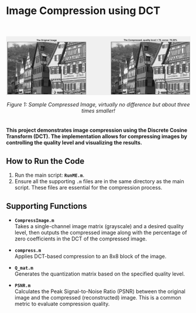 # Image Compression using DCT<br><br>

![OutputImage](Selected-Images/Output.png)
<div align="center">
  <i>Figure 1: Sample Compressed Image, virtually no difference but about three times smaller!</i>
</div><br>

#### This project demonstrates image compression using the **Discrete Cosine Transform (DCT)**. The implementation allows for compressing images by controlling the quality level and visualizing the results.

## How to Run the Code

1. Run the main script: **`RunME.m`**.
2. Ensure all the supporting `.m` files are in the same directory as the main script. These files are essential for the compression process.

## Supporting Functions

- **`CompressImage.m`**  
  Takes a single-channel image matrix (grayscale) and a desired quality level, then outputs the compressed image along with the percentage of zero coefficients in the DCT of the compressed image.

- **`compress.m`**  
  Applies DCT-based compression to an 8x8 block of the image.

- **`Q_mat.m`**  
  Generates the quantization matrix based on the specified quality level.

- **`PSNR.m`**  
  Calculates the Peak Signal-to-Noise Ratio (PSNR) between the original image and the compressed (reconstructed) image. This is a common metric to evaluate compression quality.

